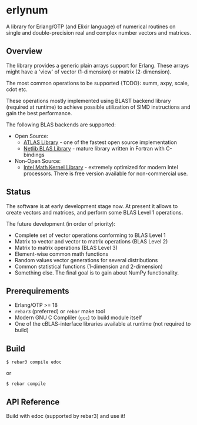 # erlynum

A library for Erlang/OTP (and Elixir language) of numerical routines on   
single and double-precision real and complex number vectors and
matrices.

## Overview
The library provides a generic plain arrays support for Erlang. These
arrays might have a 'view' of vector (1-dimension) or matrix (2-dimension).

The most common operations to be supported {TODO}: summ, axpy, scale, cdot etc.

These operations mostly implemented using BLAST backend library (required at
runtime) to achieve possible utilization of SIMD instructions and gain the best performance.
 
The following BLAS backends are supported:
 * Open Source:
   - [ATLAS Library](http://math-atlas.sourceforge.net/) - one of the fastest 
   open source implementation
   - [Netlib BLAS Library](http://www.netlib.org/blas/) - mature library written in 
   Fortran with C-bindings
 * Non-Open Source:
   - [Intel Math Kernel Library](https://software.intel.com/en-us/intel-mkl/) - 
   extremely optimized for modern Intel processors. There is free version available 
   for non-commercial use.

## Status
The software is at early development stage now.
At present it allows to create vectors and matrices, and perform some BLAS Level 1
operations.

The future development (in order of priority):
  * Complete set of vector operations conforming to BLAS Level 1
  * Matrix to vector and vector to matrix operations (BLAS Level 2)
  * Matrix to matrix operations (BLAS Level 3)
  * Element-wise common math functions
  * Random values vector generations for several distributions
  * Common statistical functions (1-dimension and 2-dimension)
  * Something else. The final goal is to gain about NumPy functionality.

## Prerequirements

  * Erlang/OTP >= 18
  * `rebar3` (preferred) or `rebar` make tool
  * Modern GNU C Compliler (`gcc`) to build module itself
  * One of the cBLAS-interface libraries available at runtime 
  (not required to build)
         

## Build

```$ rebar3 compile edoc```
    
or

```$ rebar compile``` 
    

## API Reference

Build with edoc (supported by rebar3) and use it!